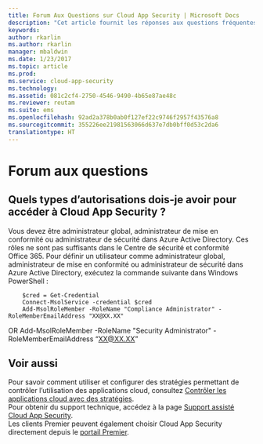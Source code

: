 ```yaml
---
title: Forum Aux Questions sur Cloud App Security | Microsoft Docs
description: "Cet article fournit les réponses aux questions fréquentes sur Cloud App Security."
keywords: 
author: rkarlin
ms.author: rkarlin
manager: mbaldwin
ms.date: 1/23/2017
ms.topic: article
ms.prod: 
ms.service: cloud-app-security
ms.technology: 
ms.assetid: 081c2cf4-2750-4546-9490-4b65e87ae48c
ms.reviewer: reutam
ms.suite: ems
ms.openlocfilehash: 92ad2a378b0ab0f127ef22c9746f2957f43576a8
ms.sourcegitcommit: 355226ee21981563066d637e7db0bff0d53c2da6
translationtype: HT
---
```

# <a name="frequently-asked-questions"></a>Forum aux questions

## <a name="what-kind-of-permissions-do-i-need-to-have-in-order-to-access-cloud-app-security"></a>Quels types d’autorisations dois-je avoir pour accéder à Cloud App Security ?

Vous devez être administrateur global, administrateur de mise en conformité ou administrateur de sécurité dans Azure Active Directory. Ces rôles ne sont pas suffisants dans le Centre de sécurité et conformité Office 365.
Pour définir un utilisateur comme administrateur global, administrateur de mise en conformité ou administrateur de sécurité dans Azure Active Directory, exécutez la commande suivante dans Windows PowerShell :

        $cred = Get-Credential
        Connect-MsolService -credential $cred
        Add-MsolRoleMember -RoleName "Compliance Administrator" -RoleMemberEmailAddress "XX@XX.XX"
 OR Add-MsolRoleMember -RoleName "Security Administrator" -RoleMemberEmailAddress “XX@XX.XX”

## <a name="see-also"></a>Voir aussi  
Pour savoir comment utiliser et configurer des stratégies permettant de contrôler l’utilisation des applications cloud, consultez [Contrôler les applications cloud avec des stratégies](control-cloud-apps-with-policies.md).   
Pour obtenir du support technique, accédez à la page [Support assisté Cloud App Security](http://support.microsoft.com/oas/default.aspx?prid=16031).   
Les clients Premier peuvent également choisir Cloud App Security directement depuis le [portail Premier](https://premier.microsoft.com/).  
